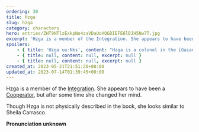 ```yaml
---
ordering: 30
title: Hzga
slug: hzga
category: characters
hero: entries/ZHT9NTlzExkpNo4zaVDaUoXQGDIEFE6lDJH5Nw7T.jpg
excerpt: 'Hzga is a member of the Integration. She appears to have been a Cooperator, but after some time she...'
spoilers:
    - { title: 'Hzga uu:Nks', content: "Hzga is a colonel in the [Gaian](/category/organizations/visitors) [Integration](/category/organizations/integrators), currently overseeing the crew of the [Askabot](/category/spaceships/oh-skeh-baht). She appears to have been a [Cooperator](/category/organizations/cooperators), but after some time spent observing humans she changed her mind. Hzga attempted to convince her parents to switch sides, but when they remained supportive of the [Leaders](/category/mysteries/leaders), she used [dielsis](/category/tech-futurism/dielsis) to force the change.\r\n\r\nBefore departing from her parents' home, Hzga briefly indicated that they are grandparents, possibly indicating she has a child or a sibling with a child.\r\n\r\nThough Hzga is not physically described in the book, she looks similar to Sheila Carrasco.\r\n\r\n**Pronunciation:**\r\n- hah zee’ guh\r\n- you \\[nasal dental click\\]\r\n- nah’ kiss", excerpt: 'Hzga is a colonel in the Gaian Integration, currently overseeing the crew of the Askabot. She appear...' }
    - { title: null, content: null, excerpt: null }
    - { title: null, content: null, excerpt: null }
created_at: 2023-05-21T21:51:20+00:00
updated_at: 2023-07-14T01:39:45+00:00
---
```

Hzga is a member of the [Integration](/category/organizations/integrators). She appears to have been a [Cooperator](/category/organizations/cooperators), but after some time she changed her mind.

Though Hzga is not physically described in the book, she looks similar to Sheila Carrasco.

**Pronunciation unknown**